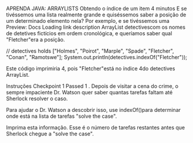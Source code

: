 APRENDA JAVA: ARRAYLISTS
Obtendo o índice de um item
4 minutos
E se tivéssemos uma lista realmente grande e quiséssemos saber a posição de um determinado elemento nela? Por exemplo, e se tivéssemos uma
Preview: Docs Loading link description
ArrayList
 detectivescom os nomes de detetives fictícios em ordem cronológica, e queríamos saber qual "Fletcher"era a posição.

// detectives holds ["Holmes", "Poirot", "Marple", "Spade", "Fletcher", "Conan", "Ramotswe"];
System.out.println(detectives.indexOf("Fletcher"));

Este código imprimiria 4, pois "Fletcher"está no índice 4do detectives ArrayList.

Instruções
Checkpoint 1 Passed
1 .
Depois de visitar a cena do crime, o sempre impaciente Dr. Watson quer saber quantas tarefas faltam até Sherlock resolver o caso.

Para ajudar o Dr. Watson a descobrir isso, use indexOf()para determinar onde está na lista de tarefas "solve the case".

Imprima esta informação. Esse é o número de tarefas restantes antes que Sherlock chegue a "solve the case".